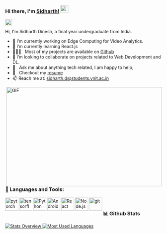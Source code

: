 ### Hi there, I'm [Sidharth!](https://sidharthdinesh.github.io) <img src="https://media.giphy.com/media/hvRJCLFzcasrR4ia7z/giphy.gif" width="25px">

<a href="https://www.linkedin.com/in/sidharth-dinesh/">
  <img align="left" alt="Sidharth's LinkedIN" width="22px" src="https://raw.githubusercontent.com/peterthehan/peterthehan/master/assets/linkedin.svg" />
</a>

<br />

Hi, I'm Sidharth Dinesh, a final year undergraduate from India.

- 🔭 I’m currently working on Edge Computing for Video Analytics.
- 🌱 I’m currently learning React.js
- 👨🏻‍💻 &nbsp; Most of my projects are available on [Github](https://github.com/Sidharth-Dinesh?tab=repositories)
- 👯 I’m looking to collaborate on projects related to Web Development and DL.
- 💬 &nbsp; Ask me about anything tech related, I am happy to help;
- 📝 &nbsp; Checkout my [resume]()
- 📫 Reach me at: sidharth.d@students.vnit.ac.in

<img align="right" alt="GIF" src="https://github.com/abhisheknaiidu/abhisheknaiidu/blob/master/code.gif?raw=true" width="500" height="320" />

### 🔨 Languages and Tools:
<a href="https://pytorch.org/" target="_blank"> <img align="left" src="https://raw.githubusercontent.com/rahul-jha98/github_readme_icons/main/language_and_tools/square/pytorch/pytorch.svg" alt="pytorch" height="42px"/> </a> 
<a href="https://www.tensorflow.org" target="_blank"> <img align="left" src="https://raw.githubusercontent.com/rahul-jha98/github_readme_icons/main/language_and_tools/square/tensorflow/tensorflow.svg" alt="tensorflow" height="42px"/> </a> 
<a href="https://www.python.org" target="_blank"><img align="left" alt="Python" height ="42px" src="https://raw.githubusercontent.com/rahul-jha98/github_readme_icons/main/language_and_tools/square/python/python.svg"></a>
<a href="https://developer.android.com" target="_blank"> <img align="left" alt="Android" height ="42px" src="https://raw.githubusercontent.com/rahul-jha98/github_readme_icons/main/language_and_tools/square/android/android.svg"> </a>
<a href="https://reactjs.org/" target="_blank"> <img align="left" alt="React" height ="42px" src="https://raw.githubusercontent.com/rahul-jha98/github_readme_icons/main/language_and_tools/square/react/react.svg"></a>
<a href="https://nodejs.org" target="_blank"><img align="left" alt="Node.js" height ="42px" src="https://raw.githubusercontent.com/rahul-jha98/github_readme_icons/main/language_and_tools/square/node/node.svg"></a>
<a href="https://git-scm.com/" target="_blank"> <img src="https://raw.githubusercontent.com/rahul-jha98/github_readme_icons/main/language_and_tools/square/git-scm/git-scm.svg" align="left" alt="git" height='42px'/> </a>

<br>

### 📊 Github Stats
<a href='https://github.com/Sidharth-Dinesh/github-stats-transparent'>
  
![Stats Overview](https://raw.githubusercontent.com/Sidharth-Dinesh/github-stats-transparent/output/generated/overview.svg)
![Most Used Languages](https://raw.githubusercontent.com/Sidharth-Dinesh/github-stats-transparent/output/generated/languages.svg)

</a>

<br>
